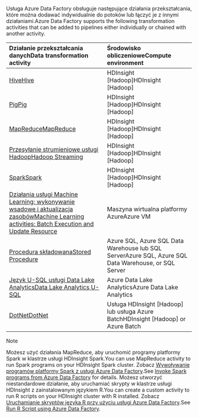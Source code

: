 <span data-ttu-id="d0290-101">Usługa Azure Data Factory obsługuje następujące działania przekształcania, które można dodawać indywidualnie do potoków lub łączyć je z innymi działaniami.</span><span class="sxs-lookup"><span data-stu-id="d0290-101">Azure Data Factory supports the following transformation activities that can be added to pipelines either individually or chained with another activity.</span></span>

| <span data-ttu-id="d0290-102">Działanie przekształcania danych</span><span class="sxs-lookup"><span data-stu-id="d0290-102">Data transformation activity</span></span> | <span data-ttu-id="d0290-103">Środowisko obliczeniowe</span><span class="sxs-lookup"><span data-stu-id="d0290-103">Compute environment</span></span> |
|:--- |:--- |
| [<span data-ttu-id="d0290-104">Hive</span><span class="sxs-lookup"><span data-stu-id="d0290-104">Hive</span></span>](../articles/data-factory/data-factory-hive-activity.md) |<span data-ttu-id="d0290-105">HDInsight [Hadoop]</span><span class="sxs-lookup"><span data-stu-id="d0290-105">HDInsight [Hadoop]</span></span> |
| [<span data-ttu-id="d0290-106">Pig</span><span class="sxs-lookup"><span data-stu-id="d0290-106">Pig</span></span>](../articles/data-factory/data-factory-pig-activity.md) |<span data-ttu-id="d0290-107">HDInsight [Hadoop]</span><span class="sxs-lookup"><span data-stu-id="d0290-107">HDInsight [Hadoop]</span></span> |
| [<span data-ttu-id="d0290-108">MapReduce</span><span class="sxs-lookup"><span data-stu-id="d0290-108">MapReduce</span></span>](../articles/data-factory/data-factory-map-reduce.md) |<span data-ttu-id="d0290-109">HDInsight [Hadoop]</span><span class="sxs-lookup"><span data-stu-id="d0290-109">HDInsight [Hadoop]</span></span> |
| [<span data-ttu-id="d0290-110">Przesyłanie strumieniowe usługi Hadoop</span><span class="sxs-lookup"><span data-stu-id="d0290-110">Hadoop Streaming</span></span>](../articles/data-factory/data-factory-hadoop-streaming-activity.md) |<span data-ttu-id="d0290-111">HDInsight [Hadoop]</span><span class="sxs-lookup"><span data-stu-id="d0290-111">HDInsight [Hadoop]</span></span> |
| [<span data-ttu-id="d0290-112">Spark</span><span class="sxs-lookup"><span data-stu-id="d0290-112">Spark</span></span>](../articles/data-factory/data-factory-spark.md) | <span data-ttu-id="d0290-113">HDInsight [Hadoop]</span><span class="sxs-lookup"><span data-stu-id="d0290-113">HDInsight [Hadoop]</span></span> |
| [<span data-ttu-id="d0290-114">Działania usługi Machine Learning: wykonywanie wsadowe i aktualizacja zasobów</span><span class="sxs-lookup"><span data-stu-id="d0290-114">Machine Learning activities: Batch Execution and Update Resource</span></span>](../articles/data-factory/data-factory-azure-ml-batch-execution-activity.md) |<span data-ttu-id="d0290-115">Maszyna wirtualna platformy Azure</span><span class="sxs-lookup"><span data-stu-id="d0290-115">Azure VM</span></span> |
| [<span data-ttu-id="d0290-116">Procedura składowana</span><span class="sxs-lookup"><span data-stu-id="d0290-116">Stored Procedure</span></span>](../articles/data-factory/data-factory-stored-proc-activity.md) |<span data-ttu-id="d0290-117">Azure SQL, Azure SQL Data Warehouse lub SQL Server</span><span class="sxs-lookup"><span data-stu-id="d0290-117">Azure SQL, Azure SQL Data Warehouse, or SQL Server</span></span> |
| [<span data-ttu-id="d0290-118">Język U-SQL usługi Data Lake Analytics</span><span class="sxs-lookup"><span data-stu-id="d0290-118">Data Lake Analytics U-SQL</span></span>](../articles/data-factory/data-factory-usql-activity.md) |<span data-ttu-id="d0290-119">Azure Data Lake Analytics</span><span class="sxs-lookup"><span data-stu-id="d0290-119">Azure Data Lake Analytics</span></span> |
| [<span data-ttu-id="d0290-120">DotNet</span><span class="sxs-lookup"><span data-stu-id="d0290-120">DotNet</span></span>](../articles/data-factory/data-factory-use-custom-activities.md) |<span data-ttu-id="d0290-121">Usługa HDInsight [Hadoop] lub usługa Azure Batch</span><span class="sxs-lookup"><span data-stu-id="d0290-121">HDInsight [Hadoop] or Azure Batch</span></span> |

> [!NOTE]
> <span data-ttu-id="d0290-122">Możesz użyć działania MapReduce, aby uruchomić programy platformy Spark w klastrze usługi HDInsight Spark.</span><span class="sxs-lookup"><span data-stu-id="d0290-122">You can use MapReduce activity to run Spark programs on your HDInsight Spark cluster.</span></span> <span data-ttu-id="d0290-123">Zobacz [Wywoływanie programów platformy Spark z usługi Azure Data Factory](../articles/data-factory/data-factory-spark.md).</span><span class="sxs-lookup"><span data-stu-id="d0290-123">See [Invoke Spark programs from Azure Data Factory](../articles/data-factory/data-factory-spark.md) for details.</span></span>
> <span data-ttu-id="d0290-124">Możesz utworzyć niestandardowe działanie, aby uruchamiać skrypty w klastrze usługi HDInsight z zainstalowanym językiem R.</span><span class="sxs-lookup"><span data-stu-id="d0290-124">You can create a custom activity to run R scripts on your HDInsight cluster with R installed.</span></span> <span data-ttu-id="d0290-125">Zobacz [Uruchamianie skryptów języka R przy użyciu usługi Azure Data Factory](https://github.com/Azure/Azure-DataFactory/tree/master/Samples/RunRScriptUsingADFSample).</span><span class="sxs-lookup"><span data-stu-id="d0290-125">See [Run R Script using Azure Data Factory](https://github.com/Azure/Azure-DataFactory/tree/master/Samples/RunRScriptUsingADFSample).</span></span>
> 
> 

